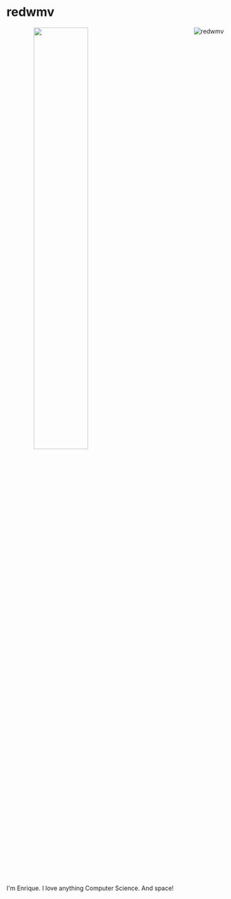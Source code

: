 # redwmv

<p align="center">
<img align="left" width="50%" src="https://www.nasa.gov/sites/default/files/styles/full_width/public/thumbnails/image/main_image_star-forming_region_carina_nircam_final-1280.jpg?itok=9hyNVMwe" />
<img align="right" src="https://github-readme-stats.vercel.app/api/top-langs/?username=iggyvilla&show_icons=true&theme=dark" alt="redwmv" />
</p>
<br clear="left"/>
<br/>

I'm Enrique. I love anything Computer Science. And space!

